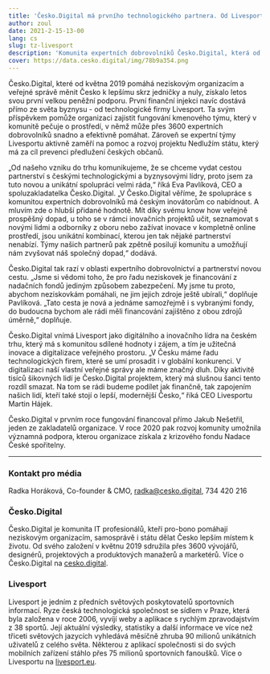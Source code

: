 ```yaml
---
title: 'Česko.Digital má prvního technologického partnera. Od Livesportu získává na své fungování 3 miliony'
author: zoul
date: 2021-2-15-13-00
lang: cs
slug: tz-livesport
description: 'Komunita expertních dobrovolníků Česko.Digital, která od května předloňského roku pomáhá neziskovým organizacím a veřejné správě s digitálními projekty, podepsala smlouvu o podpoře s prvním technologickým partnerem. Česká společnost Livesport fungování komunity podpořila prvními 3 miliony korun a zájem má o dlouhodobé partnerství. Česko.Digital do konce roku plánuje uzavřít ještě spolupráci s maximálně 3 dalšími partnery. '
cover: https://data.cesko.digital/img/78b9a354.png
---
```


Česko.Digital, které od května 2019 pomáhá neziskovým organizacím a veřejné správě měnit Česko k lepšímu skrz jedničky a nuly, získalo letos svou první velkou peněžní podporu. První finanční injekci navíc dostává přímo ze světa byznysu - od technologické firmy Livesport. Ta svým příspěvkem pomůže organizaci zajistit fungování kmenového týmu, který v komunitě pečuje o prostředí, v němž může přes 3600 expertních dobrovolníků snadno a efektivně pomáhat. Zároveň se expertní týmy Livesportu aktivně zaměří na pomoc a rozvoj projektu Nedlužím státu, který má za cíl prevenci předlužení českých občanů.

„Od našeho vzniku do trhu komunikujeme, že se chceme vydat cestou partnerství s českými technologickými a byznysovými lídry, proto jsem za tuto novou a unikátní spolupráci velmi ráda,“ říká Eva Pavlíková, CEO a spoluzakladatelka Česko.Digital. „V Česko.Digital věříme, že spolupráce s komunitou expertních dobrovolníků má českým inovátorům co nabídnout. A mluvím zde o hlubší přidané hodnotě. Mít díky svému know how veřejně prospěšný dopad, u toho se v rámci inovačních projektů učit, seznamovat s novými lidmi a odborníky z oboru nebo zažívat inovace v kompletně online prostředí, jsou unikátní kombinací, kterou jen tak nějaké partnerství nenabízí. Týmy našich partnerů pak zpětně posilují komunitu a umožňují nám zvyšovat náš společný dopad,“ dodává.

Česko.Digital tak razí v oblasti expertního dobrovolnictví a partnerství novou cestu. „Jsme si vědomi toho, že pro řadu neziskovek je financování z nadačních fondů jediným způsobem zabezpečení. My jsme tu proto, abychom neziskovkám pomáhali, ne jim jejich zdroje ještě ubírali,“ doplňuje Pavlíková. „Tato cesta je nová a jednáme samozřejmě i s vybranými fondy, do budoucna bychom ale rádi měli financování zajištěno z obou zdrojů úměrně,“ doplňuje.

Česko.Digital vnímá Livesport jako digitálního a inovačního lídra na českém trhu, který má s komunitou sdílené hodnoty i zájem, a tím je užitečná inovace a digitalizace veřejného prostoru. „V Česku máme řadu technologických firem, které se umí prosadit i v globální konkurenci. V digitalizaci naší vlastní veřejné správy ale máme značný dluh. Díky aktivitě tisíců šikovných lidí je Česko.Digital projektem, který má slušnou šanci tento rozdíl smazat. Na tom se rádi budeme podílet jak finančně, tak zapojením našich lidí, kteří také stojí o lepší, modernější Česko,“ říká CEO Livesportu Martin Hájek.

Česko.Digital v prvním roce fungování financoval přímo Jakub Nešetřil, jeden ze zakladatelů organizace. V roce 2020 pak rozvoj komunity umožnila významná podpora, kterou organizace získala z krizového fondu Nadace České spořitelny.

---

### Kontakt pro média

Radka Horáková, Co-founder & CMO, <radka@cesko.digital>, 734 420 216

### Česko.Digital

Česko.Digital je komunita IT profesionálů, kteří pro-bono pomáhají neziskovým organizacím, samosprávě i státu dělat Česko lepším místem k životu. Od svého založení v květnu 2019 sdružila přes 3600 vývojářů, designérů, projektových a produktových manažerů a marketérů. Více o Česko.Digital na [cesko.digital](https://cesko.digital).

### Livesport

Livesport je jedním z předních světových poskytovatelů sportovních informací. Ryze česká technologická společnost se sídlem v Praze, která byla založena v roce 2006, vyvíjí weby a aplikace s rychlým zpravodajstvím z 38 sportů. Její aktuální výsledky, statistiky a další informace ve více než třiceti světových jazycích vyhledává měsíčně zhruba 90 milionů unikátních uživatelů z celého světa. Některou z aplikací společnosti si do svých mobilních zařízení stáhlo přes 75 milionů sportovních fanoušků. Více o Livesportu na [livesport.eu](https://livesport.eu).